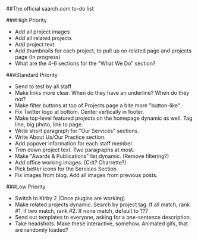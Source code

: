 ##The official saarch.com to-do list

###High Priority
-	Add all project images
-	Add all related projects
-	Add project text
-	Add thumbnails for each project, to pull up on related page and projects page (In progress)
-	What are the 4-6 sections for the "What We Do" section?

###Standard Priority
-	Send to test by all staff
-	Make links more clear. When do they have an underline? When do they not?
-	Make filter buttons at top of Projects page a bite more "button-like"
-	Fix Twitter logo at bottom. Center vertically in footer.
-	Make top-level featured projects on the homepage dynamic as well. Tag line, big photo, link to page.
-	Write short paragraph for "Our Services" sections.
-	Write About Us/Our Practice section.
-	Add popover information for each staff member.
-	Trim down project text. Two paragraphs at most.
-	Make "Awards & Publications" list dynamic. (Remove filtering?)
-	Add office working images. (Crit? Charrette?)
-	Pick better icons for the Services Section
-	Fix images from blog. Add all images from previous posts.

###Low Priority
-	Switch to Kirby 2 (Once plugins are working)
-	Make related projects dynamic. Search by project tag. If all match, rank #1, if two match, rank #2. If none match, default to ???
-	Send out templates to everyone, asking for a one-sentence description.
-	Take headshots. Make these interactive, somehow. Animated gifs, that are randomly loaded?